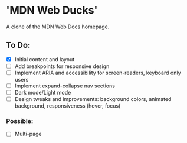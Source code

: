 # 'MDN Web Ducks'
A clone of the MDN Web Docs homepage.

## To Do:
- [x] Initial content and layout
- [ ] Add breakpoints for responsive design
- [ ] Implement ARIA and accessibility for screen-readers, keyboard only users
- [ ] Implement expand-collapse nav sections
- [ ] Dark mode/Light mode
- [ ] Design tweaks and improvements: background colors, animated background, responsiveness (hover, focus)
### Possible:
- [ ] Multi-page

